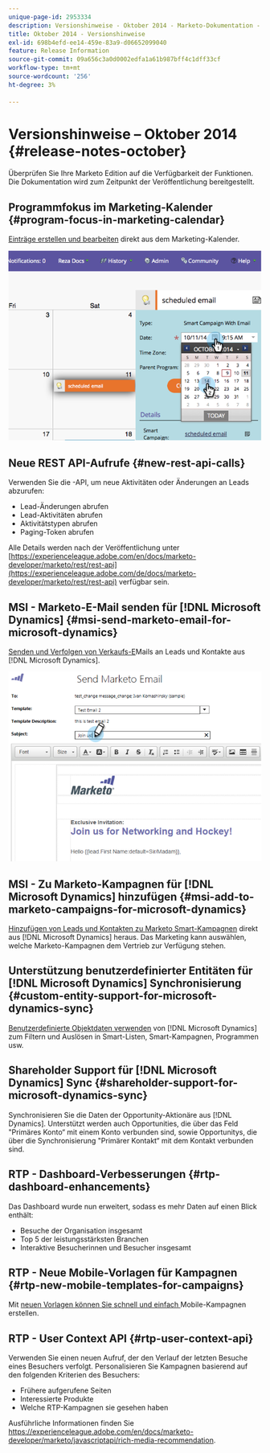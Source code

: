 ```yaml
---
unique-page-id: 2953334
description: Versionshinweise - Oktober 2014 - Marketo-Dokumentation - Produktdokumentation
title: Oktober 2014 - Versionshinweise
exl-id: 698b4efd-ee14-459e-83a9-d06652099040
feature: Release Information
source-git-commit: 09a656c3a0d0002edfa1a61b987bff4c1dff33cf
workflow-type: tm+mt
source-wordcount: '256'
ht-degree: 3%

---
```


# Versionshinweise – Oktober 2014 {#release-notes-october}

Überprüfen Sie Ihre Marketo Edition auf die Verfügbarkeit der Funktionen. Die Dokumentation wird zum Zeitpunkt der Veröffentlichung bereitgestellt.

## Programmfokus im Marketing-Kalender {#program-focus-in-marketing-calendar}

[Einträge erstellen und bearbeiten](/help/marketo/product-docs/core-marketo-concepts/marketing-calendar/understanding-the-calendar/understand-enable-program-focus.md) direkt aus dem Marketing-Kalender.

![](assets/image2014-10-20-11-3a48-3a51.png)

## Neue REST API-Aufrufe {#new-rest-api-calls}

Verwenden Sie die -API, um neue Aktivitäten oder Änderungen an Leads abzurufen:

* Lead-Änderungen abrufen
* Lead-Aktivitäten abrufen
* Aktivitätstypen abrufen
* Paging-Token abrufen

Alle Details werden nach der Veröffentlichung unter [https://experienceleague.adobe.com/en/docs/marketo-developer/marketo/rest/rest-api](https://experienceleague.adobe.com/de/docs/marketo-developer/marketo/rest/rest-api) verfügbar sein.

## MSI - Marketo-E-Mail senden für [!DNL Microsoft Dynamics] {#msi-send-marketo-email-for-microsoft-dynamics}

[Senden und Verfolgen von Verkaufs-E](/help/marketo/product-docs/marketo-sales-insight/msi-for-microsoft-dynamics/setting-up-and-using/send-a-marketo-sales-email-from-microsoft-dynamics.md)Mails an Leads und Kontakte aus [!DNL Microsoft Dynamics].

![](assets/image2014-10-20-11-3a49-3a25.png)

## MSI - Zu Marketo-Kampagnen für [!DNL Microsoft Dynamics] hinzufügen {#msi-add-to-marketo-campaigns-for-microsoft-dynamics}

[Hinzufügen von Leads und Kontakten zu Marketo Smart-Kampagnen](/help/marketo/product-docs/marketo-sales-insight/msi-for-microsoft-dynamics/setting-up-and-using/add-a-lead-contact-to-a-marketo-campaign-from-microsoft-dynamics.md) direkt aus [!DNL Microsoft Dynamics] heraus. Das Marketing kann auswählen, welche Marketo-Kampagnen dem Vertrieb zur Verfügung stehen.

## Unterstützung benutzerdefinierter Entitäten für [!DNL Microsoft Dynamics] Synchronisierung {#custom-entity-support-for-microsoft-dynamics-sync}

[Benutzerdefinierte Objektdaten verwenden](/help/marketo/product-docs/crm-sync/microsoft-dynamics-sync/microsoft-dynamics-sync-details/enable-sync-for-a-custom-entity.md) von [!DNL Microsoft Dynamics] zum Filtern und Auslösen in Smart-Listen, Smart-Kampagnen, Programmen usw.

## Shareholder Support für [!DNL Microsoft Dynamics] Sync {#shareholder-support-for-microsoft-dynamics-sync}

Synchronisieren Sie die Daten der Opportunity-Aktionäre aus [!DNL Dynamics]. Unterstützt werden auch Opportunities, die über das Feld &quot;Primäres Konto“ mit einem Konto verbunden sind, sowie Opportunitys, die über die Synchronisierung &quot;Primärer Kontakt“ mit dem Kontakt verbunden sind.

## RTP - Dashboard-Verbesserungen {#rtp-dashboard-enhancements}

Das Dashboard wurde nun erweitert, sodass es mehr Daten auf einen Blick enthält:

* Besuche der Organisation insgesamt
* Top 5 der leistungsstärksten Branchen
* Interaktive Besucherinnen und Besucher insgesamt

## RTP - Neue Mobile-Vorlagen für Kampagnen {#rtp-new-mobile-templates-for-campaigns}

Mit [ neuen Vorlagen können Sie schnell und einfach ](/help/marketo/product-docs/web-personalization/using-templates/using-templates-to-create-web-campaigns.md) Mobile-Kampagnen erstellen.

## RTP - User Context API {#rtp-user-context-api}

Verwenden Sie einen neuen Aufruf, der den Verlauf der letzten Besuche eines Besuchers verfolgt. Personalisieren Sie Kampagnen basierend auf den folgenden Kriterien des Besuchers:

* Frühere aufgerufene Seiten
* Interessierte Produkte
* Welche RTP-Kampagnen sie gesehen haben

Ausführliche Informationen finden Sie [ ](https://experienceleague.adobe.com/en/docs/marketo-developer/marketo/javascriptapi/rich-media-recommendation)https://experienceleague.adobe.com/en/docs/marketo-developer/marketo/javascriptapi/rich-media-recommendation.

